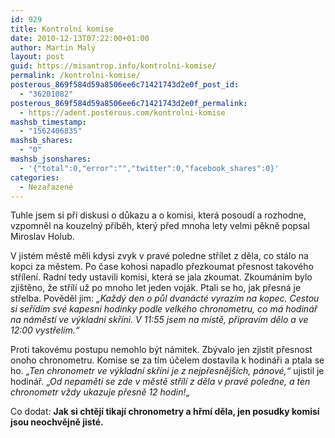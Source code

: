```yaml
---
id: 929
title: Kontrolní komise
date: 2010-12-13T07:22:00+01:00
author: Martin Malý
layout: post
guid: https://misantrop.info/kontrolni-komise/
permalink: /kontrolni-komise/
posterous_869f584d59a8506ee6c71421743d2e0f_post_id:
  - "36201082"
posterous_869f584d59a8506ee6c71421743d2e0f_permalink:
  - https://adent.posterous.com/kontrolni-komise
mashsb_timestamp:
  - "1562406835"
mashsb_shares:
  - "0"
mashsb_jsonshares:
  - '{"total":0,"error":"","twitter":0,"facebook_shares":0}'
categories:
  - Nezařazené
---
```

Tuhle jsem si při diskusi o důkazu a o komisi, kter&aacute; posoud&iacute; a rozhodne, vzpomněl na kouzeln&yacute; př&iacute;běh, kter&yacute; před mnoha lety velmi pěkně popsal Miroslav Holub.

V jist&eacute;m městě měli kdysi zvyk v prav&eacute; poledne stř&iacute;let z děla, co st&aacute;lo na kopci za městem. Po čase kohosi napadlo přezkoumat přesnost takov&eacute;ho stř&iacute;len&iacute;. Radn&iacute; tedy ustavili komisi, kter&aacute; se jala zkoumat. Zkoum&aacute;n&iacute;m bylo zji&scaron;těno, že stř&iacute;l&iacute; už po mnoho let jeden voj&aacute;k. Ptali se ho, jak přesn&aacute; je střelba. Pověděl jim: _&#8222;Každ&yacute; den o půl dvan&aacute;ct&eacute; vyraz&iacute;m na kopec. Cestou si seř&iacute;d&iacute;m sv&eacute; kapesn&iacute; hodinky podle velk&eacute;ho chronometru, co m&aacute; hodin&aacute;ř na n&aacute;měst&iacute; ve v&yacute;kladn&iacute; skř&iacute;ni. V 11:55 jsem na m&iacute;stě, připrav&iacute;m dělo a ve 12:00 vystřel&iacute;m.&#8220;_

Proti takov&eacute;mu postupu nemohlo b&yacute;t n&aacute;mitek. Zb&yacute;valo jen zjistit přesnost onoho chronometru. Komise se za t&iacute;m &uacute;čelem dostavila k hodin&aacute;ři a ptala se ho. _&#8222;Ten chronometr ve v&yacute;kladn&iacute; skř&iacute;ni je z nejpřesněj&scaron;&iacute;ch, p&aacute;nov&eacute;,&#8220;_ ujistil je hodin&aacute;ř. &#8222;_Od nepaměti se zde v městě stř&iacute;l&iacute; z děla v prav&eacute; poledne, a ten chronometr vždy ukazuje přesně 12 hodin!_&#8222;

Co dodat: **Jak si chtěj&iacute; tikaj&iacute; chronometry a hřm&iacute; děla, jen posudky komis&iacute; jsou neochvějně jist&eacute;.**